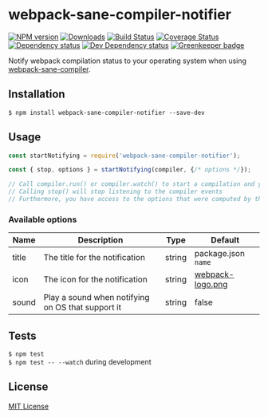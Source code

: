 # webpack-sane-compiler-notifier

[![NPM version][npm-image]][npm-url] [![Downloads][downloads-image]][npm-url] [![Build Status][travis-image]][travis-url] [![Coverage Status][codecov-image]][codecov-url] [![Dependency status][david-dm-image]][david-dm-url] [![Dev Dependency status][david-dm-dev-image]][david-dm-dev-url] [![Greenkeeper badge][greenkeeper-image]][greenkeeper-url]

[npm-url]:https://npmjs.org/package/webpack-sane-compiler-notifier
[npm-image]:http://img.shields.io/npm/v/webpack-sane-compiler-notifier.svg
[downloads-image]:http://img.shields.io/npm/dm/webpack-sane-compiler-notifier.svg
[travis-url]:https://travis-ci.org/moxystudio/webpack-sane-compiler-notifier
[travis-image]:http://img.shields.io/travis/moxystudio/webpack-sane-compiler-notifier/master.svg
[codecov-url]:https://codecov.io/gh/moxystudio/webpack-sane-compiler-notifier
[codecov-image]:https://img.shields.io/codecov/c/github/moxystudio/webpack-sane-compiler-notifier/master.svg
[david-dm-url]:https://david-dm.org/moxystudio/webpack-sane-compiler-notifier
[david-dm-image]:https://img.shields.io/david/moxystudio/webpack-sane-compiler-notifier.svg
[david-dm-dev-url]:https://david-dm.org/moxystudio/webpack-sane-compiler-notifier?type=dev
[david-dm-dev-image]:https://img.shields.io/david/dev/moxystudio/webpack-sane-compiler-notifier.svg
[greenkeeper-image]:https://badges.greenkeeper.io/moxystudio/webpack-sane-compiler-notifier.svg
[greenkeeper-url]:https://greenkeeper.io

Notify webpack compilation status to your operating system when using [webpack-sane-compiler](https://github.com/moxystudio/webpack-sane-compiler).


## Installation

`$ npm install webpack-sane-compiler-notifier --save-dev`


## Usage

```js
const startNotifying = require('webpack-sane-compiler-notifier');

const { stop, options } = startNotifying(compiler, {/* options */});

// Call compiler.run() or compiler.watch() to start a compilation and you will see OS notifications showing up
// Calling stop() will stop listening to the compiler events
// Furthermore, you have access to the options that were computed by the merge of provided options and the defaults
```

### Available options

| Name   | Description   | Type     | Default |
| ------ | ------------- | -------- | ------- |
| title | The title for the notification | string | package.json `name` |
| icon | The icon for the notification | string | [webpack-logo.png](webpack-logo.png) |
| sound | Play a sound when notifying on OS that support it | string | false |


## Tests

`$ npm test`   
`$ npm test -- --watch` during development


## License

[MIT License](http://opensource.org/licenses/MIT)
